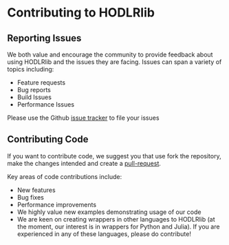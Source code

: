 # Contributing to HODLRlib

## Reporting Issues

We both value and encourage the community to provide feedback about using HODLRlib and the issues they are facing. Issues can span a variety of topics including:

- Feature requests
- Bug reports
- Build Issues
- Performance Issues

Please use the Github [issue tracker](https://github.com/sivaramambikasaran/HODLR/issues) to file your issues

## Contributing Code

If you want to contribute code, we suggest you that use fork the repository, make the changes intended and create a [pull-request](https://github.com/sivaramambikasaran/HODLR/pulls).

Key areas of code contributions include:

- New features
- Bug fixes
- Performance improvements
- We highly value new examples demonstrating usage of our code
- We are keen on creating wrappers in other languages to HODLRlib (at the moment, our interest is in wrappers for Python and Julia). If you are experienced in any of these languages, please do contribute!
